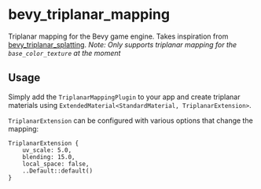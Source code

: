 # bevy_triplanar_mapping
Triplanar mapping for the Bevy game engine. Takes inspiration from [bevy_triplanar_splatting](https://github.com/bonsairobo/bevy_triplanar_splatting).
*Note: Only supports triplanar mapping for the `base_color_texture` at the moment*

## Usage 
Simply add the `TriplanarMappingPlugin` to your app and create triplanar materials using `ExtendedMaterial<StandardMaterial, TriplanarExtension>`.

`TriplanarExtension` can be configured with various options that change the mapping:
```
TriplanarExtension { 
    uv_scale: 5.0,
    blending: 15.0,
    local_space: false,
    ..Default::default() 
}
```
